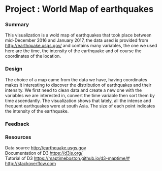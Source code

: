                                                  
# Project : World Map of earthquakes 

### Summary 

This visualization is a wold map of earthquakes that took place between mid-December 2016 and January 2017, the data used is provided from http://earthquake.usgs.gov/ and contains many variables, the one we used here are the time, the intensity of the earthquake and of course the coordinates of the location. 

### Design

The choice of a map came from the data we have, having coordinates makes it interesting to discover the distribution of earthquakes and their intensity.
We first need to clean data and create a new one with the variables we are interested in, convert the time variable then sort them by time ascendantly. 
The visualization shows that lately, all the intense and frequent earthquakes were at south Asia. The size of each point indicates the intensity of the earthquake.

### Feedback 


### Resources
Data source http://earthquake.usgs.gov <br />
Documentation of D3 https://d3js.org/ <br />
Tutorial of D3 https://maptimeboston.github.io/d3-maptime/#  <br />
http://stackoverflow.com 
